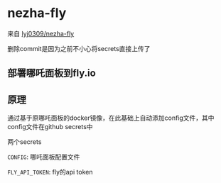 # nezha-fly
来自 [lyj0309/nezha-fly](https://github.com/lyj0309/nezha-fly)

删除commit是因为之前不小心将secrets直接上传了
## 部署哪吒面板到fly.io

## 原理
通过基于原哪吒面板的docker镜像，在此基础上自动添加config文件，其中config文件在github secrets中

两个secrets 

`CONFIG`: 哪吒面板配置文件

`FLY_API_TOKEN`: fly的api token
